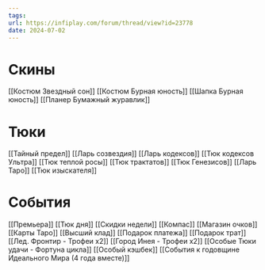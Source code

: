 ```yaml
---
tags: 
url: https://infiplay.com/forum/thread/view?id=23778
date: 2024-07-02
---
```

# Скины
[[Костюм Звездный сон]]
[[Костюм Бурная юность]]
[[Шапка Бурная юность]]
[[Планер Бумажный журавлик]]

# Тюки
[[Тайный предел]]
[[Ларь созвездия]]
[[Ларь кодексов]]
[[Тюк кодексов Ультра]]
[[Тюк теплой росы]]
[[Тюк трактатов]]
[[Тюк Генезисов]]
[[Ларь Таро]]
[[Тюк изыскателя]]
# События
[[Премьера]]
[[Тюк дня]]
[[Скидки недели]]
[[Компас]]
[[Магазин очков]]
[[Карты Таро]]
[[Высший клад]]
[[Подарок платежа]]
[[Подарок трат]]
[[Лед. Фронтир - Трофеи х2]]
[[Город Инея  - Трофеи х2]]
[[Особые Тюки удачи - Фортуна цикла]]
[[Особый кэшбек]]
[[События к годовщине Идеального Мира (4 года вместе)]]

